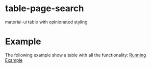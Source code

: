 # table-page-search
material-ui table with opinionated styling

# Example
The following example show a table with all the functionality:
[Running Example](https://vladi03.github.io/table-page-search/ "Table Page Search")

